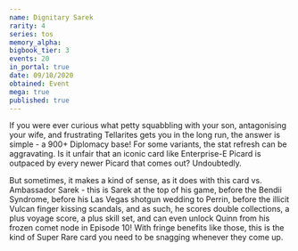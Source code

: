 ```yaml
---
name: Dignitary Sarek
rarity: 4
series: tos
memory_alpha:
bigbook_tier: 3
events: 20
in_portal: true
date: 09/10/2020
obtained: Event
mega: true
published: true
---
```


If you were ever curious what petty squabbling with your son, antagonising your wife, and frustrating Tellarites gets you in the long run, the answer is simple - a 900+ Diplomacy base! For some variants, the stat refresh can be aggravating. Is it unfair that an iconic card like Enterprise-E Picard is outpaced by every newer Picard that comes out? Undoubtedly. 

But sometimes, it makes a kind of sense, as it does with this card vs. Ambassador Sarek - this is Sarek at the top of his game, before the Bendii Syndrome, before his Las Vegas shotgun wedding to Perrin, before the illicit Vulcan finger kissing scandals, and as such, he scores double collections, a plus voyage score, a plus skill set, and can even unlock Quinn from his frozen comet node in Episode 10! With fringe benefits like those, this is the kind of Super Rare card you need to be snagging whenever they come up.
